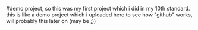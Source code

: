 #demo project, 
so this was my first project which i did in my 10th standard.
this is like a demo project which i uploaded here to see how "github" works, will probably this later on (may be ;))
